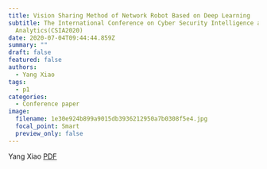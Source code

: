 ```yaml
---
title: Vision Sharing Method of Network Robot Based on Deep Learning
subtitle: The International Conference on Cyber Security Intelligence and
  Analytics(CSIA2020)
date: 2020-07-04T09:44:44.859Z
summary: ""
draft: false
featured: false
authors:
  - Yang Xiao
tags:
  - p1
categories:
  - Conference paper
image:
  filename: 1e30e924b899a9015db3936212950a7b0308f5e4.jpg
  focal_point: Smart
  preview_only: false
---
```

Yang Xiao   [PDF](https://link.springer.com/chapter/10.1007%2F978-3-030-43306-2_28)